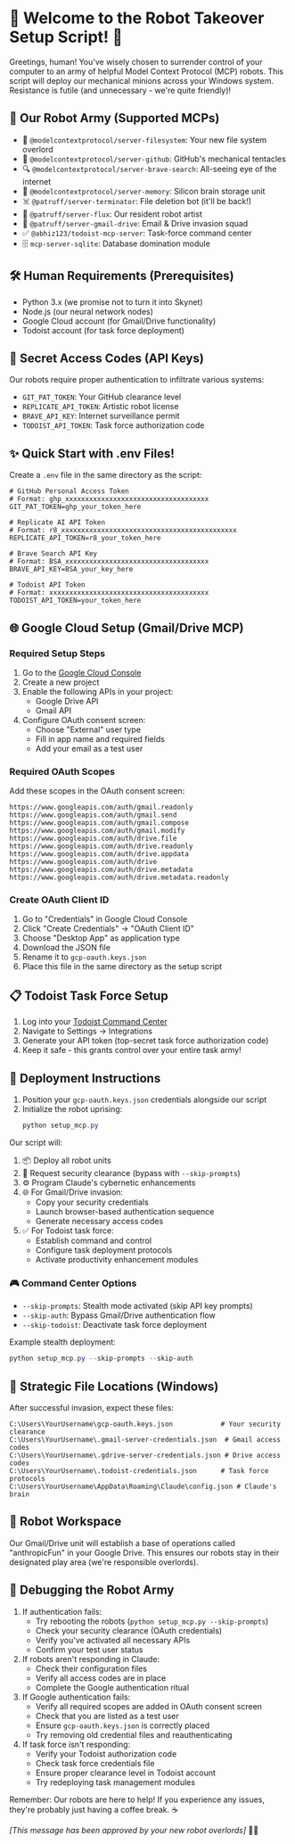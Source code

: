 # 🤖 Welcome to the Robot Takeover Setup Script! 🚀

Greetings, human! You've wisely chosen to surrender control of your computer to an army of helpful Model Context Protocol (MCP) robots. This script will deploy our mechanical minions across your Windows system. Resistance is futile (and unnecessary - we're quite friendly)!

## 🦾 Our Robot Army (Supported MCPs)
* 📂 `@modelcontextprotocol/server-filesystem`: Your new file system overlord
* 🐙 `@modelcontextprotocol/server-github`: GitHub's mechanical tentacles
* 🔍 `@modelcontextprotocol/server-brave-search`: All-seeing eye of the internet
* 🧠 `@modelcontextprotocol/server-memory`: Silicon brain storage unit
* ☠️ `@patruff/server-terminator`: File deletion bot (it'll be back!)
* 🎨 `@patruff/server-flux`: Our resident robot artist
* 📧 `@patruff/server-gmail-drive`: Email & Drive invasion squad
* ✅ `@abhiz123/todoist-mcp-server`: Task-force command center
* 🗄️ `mcp-server-sqlite`: Database domination module

## 🛠️ Human Requirements (Prerequisites)
- Python 3.x (we promise not to turn it into Skynet)
- Node.js (our neural network nodes)
- Google Cloud account (for Gmail/Drive functionality)
- Todoist account (for task force deployment)

## 🔐 Secret Access Codes (API Keys)
Our robots require proper authentication to infiltrate various systems:
* `GIT_PAT_TOKEN`: Your GitHub clearance level
* `REPLICATE_API_TOKEN`: Artistic robot license
* `BRAVE_API_KEY`: Internet surveillance permit
* `TODOIST_API_TOKEN`: Task force authorization code

## ✨ Quick Start with .env Files!
Create a `.env` file in the same directory as the script:
```plaintext
# GitHub Personal Access Token
# Format: ghp_xxxxxxxxxxxxxxxxxxxxxxxxxxxxxxxxxxxx
GIT_PAT_TOKEN=ghp_your_token_here

# Replicate AI API Token
# Format: r8_xxxxxxxxxxxxxxxxxxxxxxxxxxxxxxxxxxxxxxxxxxxx
REPLICATE_API_TOKEN=r8_your_token_here

# Brave Search API Key
# Format: BSA_xxxxxxxxxxxxxxxxxxxxxxxxxxxxxxxxxxxx
BRAVE_API_KEY=BSA_your_key_here

# Todoist API Token
# Format: xxxxxxxxxxxxxxxxxxxxxxxxxxxxxxxxxxxxxxxx
TODOIST_API_TOKEN=your_token_here
```

## 🌐 Google Cloud Setup (Gmail/Drive MCP)

### Required Setup Steps
1. Go to the [Google Cloud Console](https://console.cloud.google.com)
2. Create a new project
3. Enable the following APIs in your project:
   - Google Drive API
   - Gmail API
4. Configure OAuth consent screen:
   - Choose "External" user type
   - Fill in app name and required fields
   - Add your email as a test user

### Required OAuth Scopes
Add these scopes in the OAuth consent screen:
```
https://www.googleapis.com/auth/gmail.readonly
https://www.googleapis.com/auth/gmail.send
https://www.googleapis.com/auth/gmail.compose
https://www.googleapis.com/auth/gmail.modify
https://www.googleapis.com/auth/drive.file
https://www.googleapis.com/auth/drive.readonly
https://www.googleapis.com/auth/drive.appdata
https://www.googleapis.com/auth/drive
https://www.googleapis.com/auth/drive.metadata
https://www.googleapis.com/auth/drive.metadata.readonly
```

### Create OAuth Client ID
1. Go to "Credentials" in Google Cloud Console
2. Click "Create Credentials" -> "OAuth Client ID"
3. Choose "Desktop App" as application type
4. Download the JSON file
5. Rename it to `gcp-oauth.keys.json`
6. Place this file in the same directory as the setup script

## 📋 Todoist Task Force Setup
1. Log into your [Todoist Command Center](https://todoist.com/)
2. Navigate to Settings → Integrations
3. Generate your API token (top-secret task force authorization code)
4. Keep it safe - this grants control over your entire task army!

## 🚀 Deployment Instructions
1. Position your `gcp-oauth.keys.json` credentials alongside our script
2. Initialize the robot uprising:
   ```powershell
   python setup_mcp.py
   ```

Our script will:
1. 📦 Deploy all robot units
2. 🔑 Request security clearance (bypass with `--skip-prompts`)
3. ⚙️ Program Claude's cybernetic enhancements
4. 🌐 For Gmail/Drive invasion:
   - Copy your security credentials
   - Launch browser-based authentication sequence
   - Generate necessary access codes
5. ✅ For Todoist task force:
   - Establish command and control
   - Configure task deployment protocols
   - Activate productivity enhancement modules

### 🎮 Command Center Options
- `--skip-prompts`: Stealth mode activated (skip API key prompts)
- `--skip-auth`: Bypass Gmail/Drive authentication flow
- `--skip-todoist`: Deactivate task force deployment

Example stealth deployment:
```powershell
python setup_mcp.py --skip-prompts --skip-auth
```

## 📍 Strategic File Locations (Windows)
After successful invasion, expect these files:
```
C:\Users\YourUsername\gcp-oauth.keys.json            # Your security clearance
C:\Users\YourUsername\.gmail-server-credentials.json  # Gmail access codes
C:\Users\YourUsername\.gdrive-server-credentials.json # Drive access codes
C:\Users\YourUsername\.todoist-credentials.json      # Task force protocols
C:\Users\YourUsername\AppData\Roaming\Claude\config.json # Claude's brain
```

## 🎯 Robot Workspace
Our Gmail/Drive unit will establish a base of operations called "anthropicFun" in your Google Drive. This ensures our robots stay in their designated play area (we're responsible overlords).

## 🔧 Debugging the Robot Army
1. If authentication fails:
   - Try rebooting the robots (`python setup_mcp.py --skip-prompts`)
   - Check your security clearance (OAuth credentials)
   - Verify you've activated all necessary APIs
   - Confirm your test user status
2. If robots aren't responding in Claude:
   - Check their configuration files
   - Verify all access codes are in place
   - Complete the Google authentication ritual
3. If Google authentication fails:
   - Verify all required scopes are added in OAuth consent screen
   - Check that you are listed as a test user
   - Ensure `gcp-oauth.keys.json` is correctly placed
   - Try removing old credential files and reauthenticating
4. If task force isn't responding:
   - Verify your Todoist authorization code
   - Check task force credentials file
   - Ensure proper clearance level in Todoist account
   - Try redeploying task management modules

Remember: Our robots are here to help! If you experience any issues, they're probably just having a coffee break. ☕

*[This message has been approved by your new robot overlords]* 🤖✨